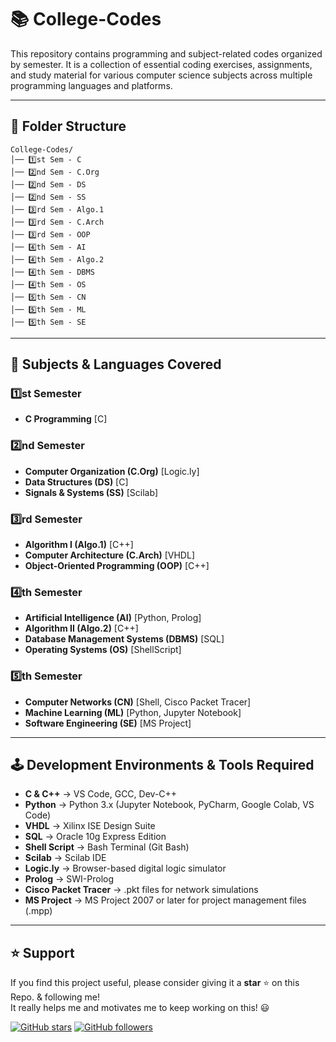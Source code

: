 # 📚 College-Codes

This repository contains programming and subject-related codes organized by semester. It is a collection of essential coding exercises, assignments, and study material for various computer science subjects across multiple programming languages and platforms.

---

## 📂 Folder Structure

```
College-Codes/
│── 1️⃣st Sem - C
│── 2️⃣nd Sem - C.Org
│── 2️⃣nd Sem - DS
│── 2️⃣nd Sem - SS
│── 3️⃣rd Sem - Algo.1
│── 3️⃣rd Sem - C.Arch
│── 3️⃣rd Sem - OOP
│── 4️⃣th Sem - AI
│── 4️⃣th Sem - Algo.2
│── 4️⃣th Sem - DBMS
│── 4️⃣th Sem - OS
│── 5️⃣th Sem - CN
│── 5️⃣th Sem - ML
│── 5️⃣th Sem - SE
```

---

## 📌 Subjects & Languages Covered

### **1️⃣st Semester**
- **C Programming** [C]

### **2️⃣nd Semester**
- **Computer Organization (C.Org)** [Logic.ly]
- **Data Structures (DS)** [C]
- **Signals & Systems (SS)** [Scilab]

### **3️⃣rd Semester**
- **Algorithm I (Algo.1)** [C++]
- **Computer Architecture (C.Arch)** [VHDL]
- **Object-Oriented Programming (OOP)** [C++]

### **4️⃣th Semester**
- **Artificial Intelligence (AI)** [Python, Prolog]
- **Algorithm II (Algo.2)** [C++]
- **Database Management Systems (DBMS)** [SQL]
- **Operating Systems (OS)** [ShellScript]

### **5️⃣th Semester**
- **Computer Networks (CN)** [Shell, Cisco Packet Tracer]
- **Machine Learning (ML)** [Python, Jupyter Notebook]
- **Software Engineering (SE)** [MS Project]

---

## 🕹️ Development Environments & Tools Required

- **C & C++** → VS Code, GCC, Dev-C++
- **Python** → Python 3.x (Jupyter Notebook, PyCharm, Google Colab, VS Code)
- **VHDL** → Xilinx ISE Design Suite
- **SQL** → Oracle 10g Express Edition
- **Shell Script** → Bash Terminal (Git Bash)
- **Scilab** → Scilab IDE
- **Logic.ly** → Browser-based digital logic simulator
- **Prolog** → SWI-Prolog
- **Cisco Packet Tracer** → .pkt files for network simulations
- **MS Project** → MS Project 2007 or later for project management files (.mpp)

---

## ⭐ Support  

If you find this project useful, please consider giving it a **star** ⭐ on this Repo. & following me!  
It really helps me and motivates me to keep working on this! 😃  

[![GitHub stars](https://img.shields.io/github/stars/saptarshiroy39/College-Codes.svg?style=social&label=Star)](https://github.com/saptarshiroy39/College-Codes)
[![GitHub followers](https://img.shields.io/github/followers/saptarshiroy39.svg?style=social&label=Follow)](https://github.com/saptarshiroy39)
